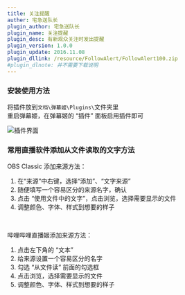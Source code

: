 ```yaml
---
title: 关注提醒
auther: 宅急送队长
plugin_author: 宅急送队长
plugin_name: 关注提醒
plugin_desc: 有新观众关注时发出提醒
plugin_version: 1.0.0
plugin_update: 2016.11.08
plugin_dllink: /resource/FollowAlert/FollowAlert100.zip
#plugin_dlnote: 并不需要下载说明
---
```

### 安装使用方法

将插件放到```文档\弹幕姬\Plugins\```文件夹里  
重启弹幕姬，在弹幕姬的 “插件” 面板启用插件即可

<img class="shadow" src="https://www.danmuji.cn/resource/FollowAlert/pic.png" alt="插件界面" />

<br/>

### 常用直播软件添加从文件读取的文字方法

OBS Classic 添加来源方法：

1. 在“来源”中右键，选择“添加”、“文字来源”
2. 随便填写一个容易区分的来源名字，确认
3. 点击 “使用文件中的文字”，点击浏览，选择需要显示的文件
4. 调整颜色、字体、样式到想要的样子

<br/>

哔哩哔哩直播姬添加来源方法：

1. 点击左下角的 “文本”
2. 给来源设置一个容易区分的名字
3. 勾选 “从文件读” 前面的勾选框
4. 点击浏览，选择需要显示的文件
5. 调整颜色、字体、样式到想要的样子
